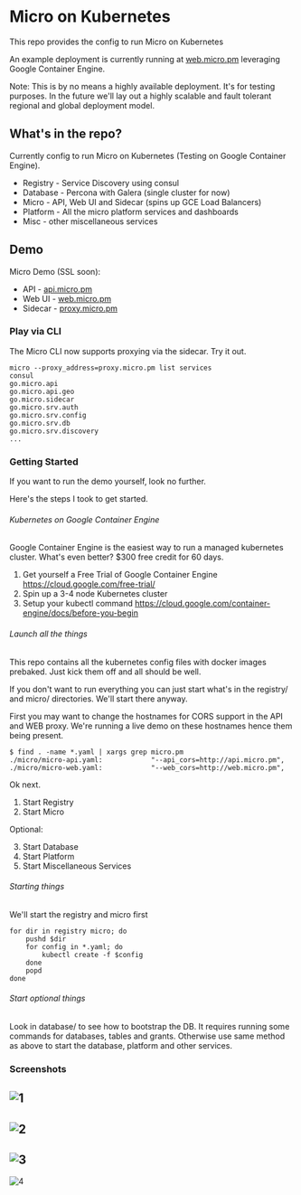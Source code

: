 # Micro on Kubernetes

This repo provides the config to run Micro on Kubernetes

An example deployment is currently running at [web.micro.pm](http://web.micro.pm) 
leveraging Google Container Engine.

Note: This is by no means a highly available deployment. It's for testing purposes. 
In the future we'll lay out a highly scalable and fault tolerant regional and 
global deployment model.

## What's in the repo?

Currently config to run Micro on Kubernetes (Testing on Google Container Engine).

- Registry - Service Discovery using consul
- Database - Percona with Galera (single cluster for now)
- Micro - API, Web UI and Sidecar (spins up GCE Load Balancers)
- Platform - All the micro platform services and dashboards
- Misc - other miscellaneous services

## Demo

Micro Demo (SSL soon):

- API - [api.micro.pm](http://api.micro.pm)
- Web UI - [web.micro.pm](http://web.micro.pm)
- Sidecar - [proxy.micro.pm](http://proxy.micro.pm)

### Play via CLI

The Micro CLI now supports proxying via the sidecar. Try it out.

```shell
micro --proxy_address=proxy.micro.pm list services
consul
go.micro.api
go.micro.api.geo
go.micro.sidecar
go.micro.srv.auth
go.micro.srv.config
go.micro.srv.db
go.micro.srv.discovery
...
```

### Getting Started

If you want to run the demo yourself, look no further.

Here's the steps I took to get started.

###### Kubernetes on Google Container Engine

Google Container Engine is the easiest way to run a managed kubernetes cluster. What's even better? $300 free credit for 60 days.

1. Get yourself a Free Trial of Google Container Engine https://cloud.google.com/free-trial/
2. Spin up a 3-4 node Kubernetes cluster
3. Setup your kubectl command https://cloud.google.com/container-engine/docs/before-you-begin

###### Launch all the things

This repo contains all the kubernetes config files with docker images prebaked. Just kick them off and all should be well. 

If you don't want to run everything you can just start what's in the registry/ and micro/ directories. We'll start there anyway.

First you may want to change the hostnames for CORS support in the API and WEB proxy. We're running a live demo on these hostnames 
hence them being present.

```
$ find . -name *.yaml | xargs grep micro.pm
./micro/micro-api.yaml:            "--api_cors=http://api.micro.pm",
./micro/micro-web.yaml:            "--web_cors=http://web.micro.pm",
```

Ok next.

1. Start Registry
2. Start Micro

Optional:

3. Start Database
4. Start Platform
5. Start Miscellaneous Services

###### Starting things

We'll start the registry and micro first
```
for dir in registry micro; do
	pushd $dir
	for config in *.yaml; do
		kubectl create -f $config
	done
	popd
done
```

###### Start optional things

Look in database/ to see how to bootstrap the DB. It requires running some commands for databases, tables and grants. 
Otherwise use same method as above to start the database, platform and other services.

### Screenshots
![1](https://github.com/micro/kubernetes/blob/master/doc/1.png)
-
![2](https://github.com/micro/kubernetes/blob/master/doc/2.png)
-
![3](https://github.com/micro/kubernetes/blob/master/doc/3.png)
-
![4](https://github.com/micro/kubernetes/blob/master/doc/4.png)

